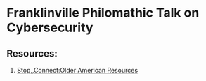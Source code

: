 #  Franklinville Philomathic Talk on Cybersecurity
## Resources:
1. [Stop,,Connect:Older American Resources](https://www.dhs.gov/publication/stopthinkconnect-older-american-resources)
